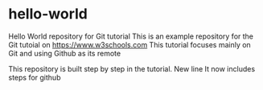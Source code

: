# hello-world
Hello World repository for Git tutorial
This is an example repository for the Git tutoial on https://www.w3schools.com
This tutorial focuses mainly on Git and using Github as its remote

This repository is built step by step in the tutorial.
New line 
It now includes steps for github
